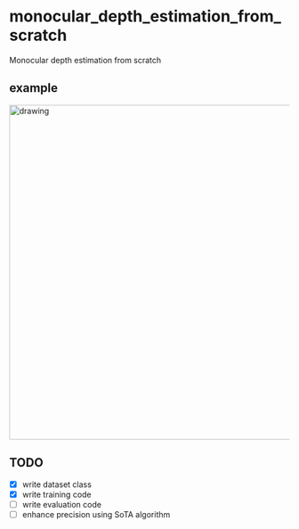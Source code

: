 # monocular_depth_estimation_from_scratch
Monocular depth estimation from scratch

## example

<img src="assets/example.jpeg" alt="drawing" width="600"/>

## TODO

* [x] write dataset class
* [x] write training code
* [ ] write evaluation code
* [ ] enhance precision using SoTA algorithm

